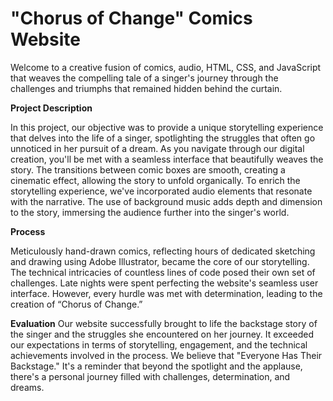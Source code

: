 # "Chorus of Change" Comics Website

Welcome to a creative fusion of comics, audio, HTML, CSS, and JavaScript that weaves the compelling tale of a singer's journey through the challenges and triumphs that remained hidden behind the curtain.

**Project Description**

In this project, our objective was to provide a unique storytelling experience that delves into the life of a singer, spotlighting the struggles that often go unnoticed in her pursuit of a dream. As you navigate through our digital creation, you'll be met with a seamless interface that beautifully weaves the story. The transitions between comic boxes are smooth, creating a cinematic effect, allowing the story to unfold organically. To enrich the storytelling experience, we've incorporated audio elements that resonate with the narrative. The use of background music adds depth and dimension to the story, immersing the audience further into the singer's world.

**Process**

Meticulously hand-drawn comics, reflecting hours of dedicated sketching and drawing using Adobe Illustrator, became the core of our storytelling. The technical intricacies of countless lines of code posed their own set of challenges. Late nights were spent perfecting the website's seamless user interface. However, every hurdle was met with determination, leading to the creation of “Chorus of Change.”

**Evaluation**
Our website successfully brought to life the backstage story of the singer and the struggles she encountered on her journey. It exceeded our expectations in terms of storytelling, engagement, and the technical achievements involved in the process. We believe that "Everyone Has Their Backstage." It's a reminder that beyond the spotlight and the applause, there's a personal journey filled with challenges, determination, and dreams.
